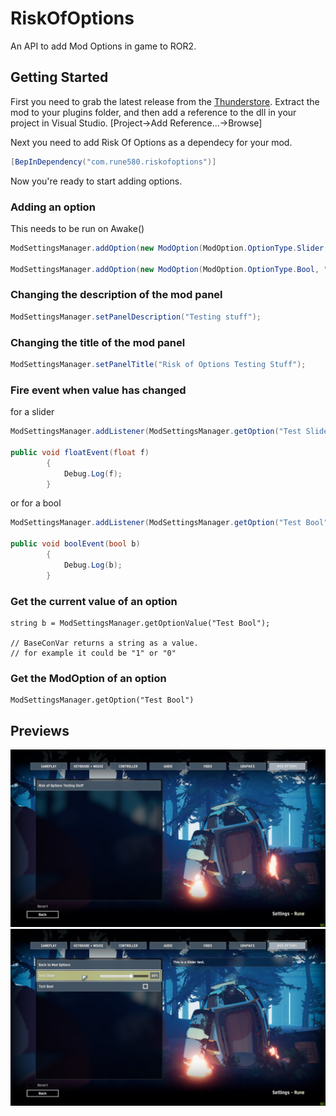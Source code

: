 # RiskOfOptions
An API to add Mod Options in game to ROR2.

## Getting Started
First you need to grab the latest release from the [Thunderstore](https://thunderstore.io/package/Rune48a891aab771429d/Risk_Of_Options/).
Extract the mod to your plugins folder, and then add a reference to the dll in your project in Visual Studio. [Project->Add Reference...->Browse]

Next you need to add Risk Of Options as a dependecy for your mod.
```C#
[BepInDependency("com.rune580.riskofoptions")]
```

Now you're ready to start adding options.

### Adding an option
This needs to be run on Awake()
```C#
ModSettingsManager.addOption(new ModOption(ModOption.OptionType.Slider, "Test Slider", "This is a Slider test."));

ModSettingsManager.addOption(new ModOption(ModOption.OptionType.Bool, "Test Bool", "This is a Bool test."));
```

### Changing the description of the mod panel
```C#
ModSettingsManager.setPanelDescription("Testing stuff");
```

### Changing the title of the mod panel
```C#
ModSettingsManager.setPanelTitle("Risk of Options Testing Stuff");
```

### Fire event when value has changed
for a slider
```C#
ModSettingsManager.addListener(ModSettingsManager.getOption("Test Slider"), new UnityEngine.Events.UnityAction<float>(floatEvent));

public void floatEvent(float f)
        {
            Debug.Log(f);
        }
```
or for a bool
```C#
ModSettingsManager.addListener(ModSettingsManager.getOption("Test Bool"), new UnityEngine.Events.UnityAction<bool>(boolEvent));

public void boolEvent(bool b)
        {
            Debug.Log(b);
        }
```

### Get the current value of an option
```
string b = ModSettingsManager.getOptionValue("Test Bool");

// BaseConVar returns a string as a value.
// for example it could be "1" or "0"

```

### Get the ModOption of an option
```
ModSettingsManager.getOption("Test Bool")
```

## Previews

![Preview 1](/images/example1.jpg)
![Preview 2](/images/example2.jpg)
